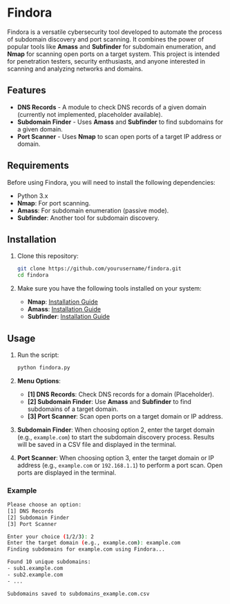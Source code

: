 # Findora

Findora is a versatile cybersecurity tool developed to automate the process of subdomain discovery and port scanning. It combines the power of popular tools like **Amass** and **Subfinder** for subdomain enumeration, and **Nmap** for scanning open ports on a target system. This project is intended for penetration testers, security enthusiasts, and anyone interested in scanning and analyzing networks and domains.

## Features

- **DNS Records** - A module to check DNS records of a given domain (currently not implemented, placeholder available).
- **Subdomain Finder** - Uses **Amass** and **Subfinder** to find subdomains for a given domain.
- **Port Scanner** - Uses **Nmap** to scan open ports of a target IP address or domain.

## Requirements

Before using Findora, you will need to install the following dependencies:

- Python 3.x
- **Nmap**: For port scanning.
- **Amass**: For subdomain enumeration (passive mode).
- **Subfinder**: Another tool for subdomain discovery.

## Installation

1. Clone this repository:
    ```bash
    git clone https://github.com/yourusername/findora.git
    cd findora
    ```

2. Make sure you have the following tools installed on your system:
    - **Nmap**: [Installation Guide](https://nmap.org/book/install.html)
    - **Amass**: [Installation Guide](https://github.com/OWASP/Amass/blob/master/docs/installation.md)
    - **Subfinder**: [Installation Guide](https://github.com/projectdiscovery/subfinder#installation)

## Usage

1. Run the script:
    ```bash
    python findora.py
    ```

2. **Menu Options**:
    - **[1] DNS Records**: Check DNS records for a domain (Placeholder).
    - **[2] Subdomain Finder**: Use **Amass** and **Subfinder** to find subdomains of a target domain.
    - **[3] Port Scanner**: Scan open ports on a target domain or IP address.

3. **Subdomain Finder**: When choosing option 2, enter the target domain (e.g., `example.com`) to start the subdomain discovery process. Results will be saved in a CSV file and displayed in the terminal.

4. **Port Scanner**: When choosing option 3, enter the target domain or IP address (e.g., `example.com` or `192.168.1.1`) to perform a port scan. Open ports are displayed in the terminal.

### Example

```bash
Please choose an option:
[1] DNS Records
[2] Subdomain Finder
[3] Port Scanner

Enter your choice (1/2/3): 2
Enter the target domain (e.g., example.com): example.com
Finding subdomains for example.com using Findora...

Found 10 unique subdomains:
- sub1.example.com
- sub2.example.com
- ...

Subdomains saved to subdomains_example.com.csv
